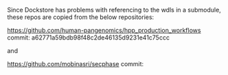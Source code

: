 Since Dockstore has problems with referencing to the wdls in a submodule, these repos are copied from the below repositories:

https://github.com/human-pangenomics/hpp_production_workflows
commit: a62771a59bdb98f48c2de46135d9231e41c75ccc

and

https://github.com/mobinasri/secphase
commit:
